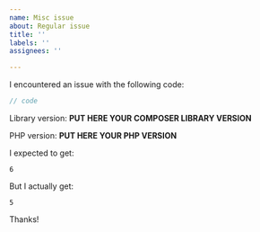 ```yaml
---
name: Misc issue
about: Regular issue
title: ''
labels: ''
assignees: ''

---
```


I encountered an issue with the following code:
```php
// code
```
Library version: **PUT HERE YOUR COMPOSER LIBRARY VERSION**
<!--
Run the command `composer show alecrabbit/php-cli-snake`
to get "versions".
-->

PHP version: **PUT HERE YOUR PHP VERSION**
<!--
Run the command `php -v` or
Use `echo phpversion();`
to get PHP version.
-->

I expected to get:
```
6
```
<!--
Always give your expectations. Each use has their owns.
-->

But I actually get:
```
5
```
Thanks!
